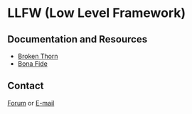 LLFW (Low Level Framework)
==========================

Documentation and Resources
---------------------------

* [Broken Thorn](http://www.brokenthorn.com/Resources/OSDevIndex.html)
* [Bona Fide](http://www.osdever.net/tutorials/index)

Contact
-------

[Forum](http://ost.io/@vhpanisa/LLFW) or [E-mail](mailto:victor.panisa@gmail.com)

